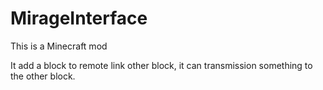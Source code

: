 # MirageInterface

This is a Minecraft mod

It add a block to remote link other block, it can transmission something to the other block.

